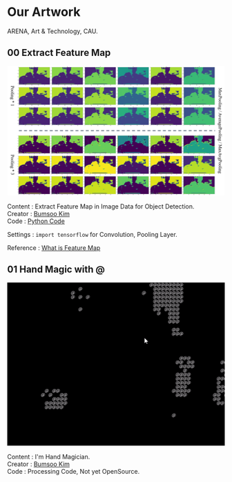 # Our Artwork

ARENA, Art & Technology, CAU.

## 00 Extract Feature Map

<p align="center">
<img src="00-Extract-Feature-Map/ref_01.png">
</p>

Content : Extract Feature Map in Image Data for Object Detection.
<br>Creator : [Bumsoo Kim](https://github.com/gh-BumsooKim)
<br>Code : [Python Code](00-Extract-Feature-Map/00-Extract-Feature-Map.ipynb)

Settings : `import tensorflow` for Convolution, Pooling Layer.

Reference : [What is Feature Map](https://towardsdatascience.com/applied-deep-learning-part-4-convolutional-neural-networks-584bc134c1e2)

## 01 Hand Magic with @

<p align="center">
<img src="01-Hand-Magic-@/ref_01.gif">
</p>

Content : I'm Hand Magician.
<br>Creator : [Bumsoo Kim](https://github.com/gh-BumsooKim)
<br>Code : Processing Code, Not yet OpenSource.
